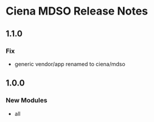 # Ciena MDSO Release Notes

## 1.1.0

### Fix

- generic vendor/app renamed to ciena/mdso

## 1.0.0

### New Modules

- all
